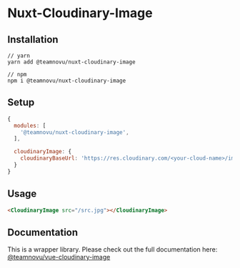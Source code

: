# Nuxt-Cloudinary-Image

## Installation

```shell
// yarn
yarn add @teamnovu/nuxt-cloudinary-image

// npm
npm i @teamnovu/nuxt-cloudinary-image
```

## Setup

```javascript
{
  modules: [
    '@teamnovu/nuxt-cloudinary-image',
  ],

  cloudinaryImage: {
    cloudinaryBaseUrl: 'https://res.cloudinary.com/<your-cloud-name>/image/upload/'
  }
}
```

## Usage

```html
<CloudinaryImage src="/src.jpg"></CloudinaryImage>
```

## Documentation

This is a wrapper library. Please check out the full documentation here: [@teamnovu/vue-cloudinary-image](https://www.npmjs.com/package/@teamnovu/vue-cloudinary-image)
